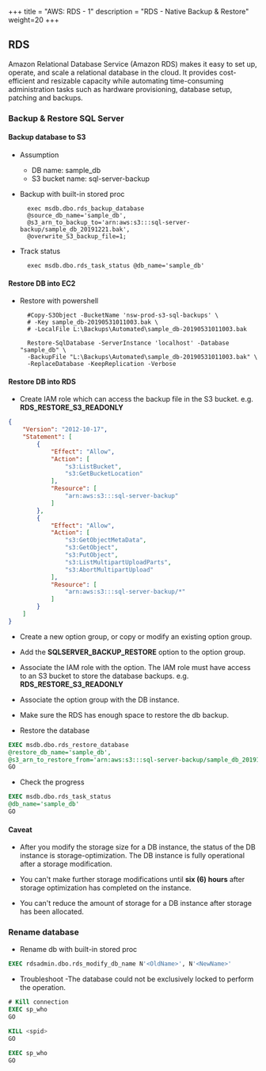 +++
title = "AWS: RDS - 1"
description = "RDS - Native Backup & Restore"
weight=20
+++


## RDS

Amazon Relational Database Service (Amazon RDS) makes it easy to set up, operate, and scale a relational database in the cloud. It provides cost-efficient and resizable capacity while automating time-consuming administration tasks such as hardware provisioning, database setup, patching and backups.

### Backup & Restore SQL Server

#### Backup database to S3

* Assumption
  * DB name: sample_db
  * S3 bucket name: sql-server-backup

* Backup with built-in stored proc

        exec msdb.dbo.rds_backup_database 
        @source_db_name='sample_db', 
        @s3_arn_to_backup_to='arn:aws:s3:::sql-server-backup/sample_db_20191221.bak', 
        @overwrite_S3_backup_file=1;


* Track status

        exec msdb.dbo.rds_task_status @db_name='sample_db'


#### Restore DB into EC2 

* Restore with powershell

        #Copy-S3Object -BucketName 'nsw-prod-s3-sql-backups' \ 
        # -Key sample_db-20190531011003.bak \
        # -LocalFile L:\Backups\Automated\sample_db-20190531011003.bak

        Restore-SqlDatabase -ServerInstance 'localhost' -Database "sample_db" \
        -BackupFile "L:\Backups\Automated\sample_db-20190531011003.bak" \
        -ReplaceDatabase -KeepReplication -Verbose

#### Restore DB into RDS

* Create IAM role which can access the backup file in the S3 bucket. e.g. **RDS_RESTORE_S3_READONLY**

```json
{
    "Version": "2012-10-17",
    "Statement": [
        {
            "Effect": "Allow",
            "Action": [
                "s3:ListBucket",
                "s3:GetBucketLocation"
            ],
            "Resource": [
                "arn:aws:s3:::sql-server-backup"
            ]
        },
        {
            "Effect": "Allow",
            "Action": [
                "s3:GetObjectMetaData",
                "s3:GetObject",
                "s3:PutObject",
                "s3:ListMultipartUploadParts",
                "s3:AbortMultipartUpload"
            ],
            "Resource": [
                "arn:aws:s3:::sql-server-backup/*"
            ]
        }
    ]
}
```
  

* Create a new option group, or copy or modify an existing option group.

* Add the **SQLSERVER_BACKUP_RESTORE** option to the option group.

* Associate the IAM role with the option. The IAM role must have access to an S3 bucket to store the database backups. e.g. **RDS_RESTORE_S3_READONLY**

* Associate the option group with the DB instance.

* Make sure the RDS has enough space to restore the db backup.

* Restore the database

```sql
EXEC msdb.dbo.rds_restore_database 
@restore_db_name='sample_db',
@s3_arn_to_restore_from='arn:aws:s3:::sql-server-backup/sample_db_20191221.bak'
GO
```

* Check the progress 

```sql
EXEC msdb.dbo.rds_task_status 
@db_name='sample_db'
GO
```

#### Caveat 

* After you modify the storage size for a DB instance, the status of the DB instance is storage-optimization. The DB instance is fully operational after a storage modification.

* You can't make further storage modifications until **six (6) hours** after storage optimization has completed on the instance.

* You can't reduce the amount of storage for a DB instance after storage has been allocated.


### Rename database

* Rename db with built-in stored proc

```sql
EXEC rdsadmin.dbo.rds_modify_db_name N'<OldName>', N'<NewName>'
```

* Troubleshoot -The database could not be exclusively locked to perform the operation.

```sql
# Kill connection
EXEC sp_who 
GO

KILL <spid>
GO

EXEC sp_who 
GO
```





